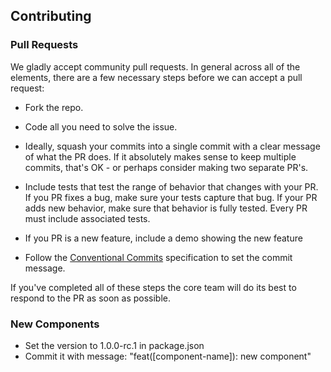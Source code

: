## Contributing

### Pull Requests

We gladly accept community pull requests. In general across all of the elements, there are a few necessary steps before we can accept a pull request:

- Fork the repo.

- Code all you need to solve the issue.
- Ideally, squash your commits into a single commit with a clear message of what the PR does. If it absolutely makes sense to keep multiple commits, that's OK - or perhaps consider making two separate PR's.
- Include tests that test the range of behavior that changes with your PR. If you PR fixes a bug, make sure your tests capture that bug. If your PR adds new behavior, make sure that behavior is fully tested. Every PR must include associated tests.
- If you PR is a new feature, include a demo showing the new feature
- Follow the [Conventional Commits](https://www.conventionalcommits.org/) specification to set the commit message.

If you've completed all of these steps the core team will do its best to respond to the PR as soon as possible.

### New Components

- Set the version to 1.0.0-rc.1 in package.json
- Commit it with message: "feat([component-name]): new component"
